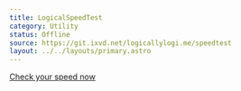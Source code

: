```yaml
---
title: LogicalSpeedTest
category: Utility
status: Offline
source: https://git.ixvd.net/logicallylogi.me/speedtest
layout: ../../layouts/primary.astro
---
```

[Check your speed now](/speedtest)